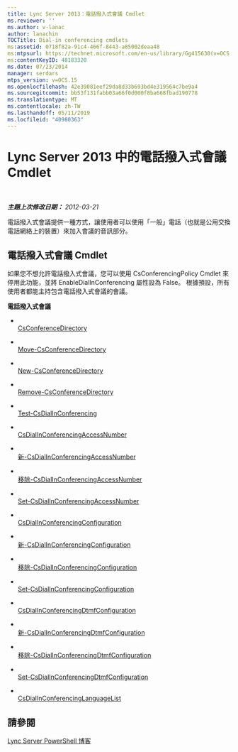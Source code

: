 ```yaml
---
title: Lync Server 2013：電話撥入式會議 Cmdlet
ms.reviewer: ''
ms.author: v-lanac
author: lanachin
TOCTitle: Dial-in conferencing cmdlets
ms:assetid: 0718f82a-91c4-466f-8443-a85002deaa48
ms:mtpsurl: https://technet.microsoft.com/en-us/library/Gg415630(v=OCS.15)
ms:contentKeyID: 48183320
ms.date: 07/23/2014
manager: serdars
mtps_version: v=OCS.15
ms.openlocfilehash: 42e39081eef29da8d33b693bd4e319564c7be9a4
ms.sourcegitcommit: bb53f131fabb03a66f0d000f8ba668fbad190778
ms.translationtype: MT
ms.contentlocale: zh-TW
ms.lasthandoff: 05/11/2019
ms.locfileid: "40980363"
---
```

<div data-xmlns="http://www.w3.org/1999/xhtml">

<div class="topic" data-xmlns="http://www.w3.org/1999/xhtml" data-msxsl="urn:schemas-microsoft-com:xslt" data-cs="http://msdn.microsoft.com/en-us/">

<div data-asp="http://msdn2.microsoft.com/asp">

# <a name="dial-in-conferencing-cmdlets-in-lync-server-2013"></a>Lync Server 2013 中的電話撥入式會議 Cmdlet

</div>

<div id="mainSection">

<div id="mainBody">

<span> </span>

_**主題上次修改日期：** 2012-03-21_

電話撥入式會議提供一種方式，讓使用者可以使用「一般」電話（也就是公用交換電話網絡上的裝置）來加入會議的音訊部分。

<div>

## <a name="dial-in-conferencing-cmdlets"></a>電話撥入式會議 Cmdlet

如果您不想允許電話撥入式會議，您可以使用 CsConferencingPolicy Cmdlet 來停用此功能，並將 EnableDialInConferencing 屬性設為 False。 根據預設，所有使用者都能主持包含電話撥入式會議的會議。

**電話撥入式會議**

  - <span></span>  
    [CsConferenceDirectory](https://technet.microsoft.com/en-us/library/Gg425771(v=OCS.15))

  - <span></span>  
    [Move-CsConferenceDirectory](https://technet.microsoft.com/en-us/library/Gg412968(v=OCS.15))

  - <span></span>  
    [New-CsConferenceDirectory](https://technet.microsoft.com/en-us/library/Gg413080(v=OCS.15))

  - <span></span>  
    [Remove-CsConferenceDirectory](rehttps://technet.microsoft.com/en-us/library/Gg412968(v=OCS.15))

<!-- end list -->

  - <span></span>  
    [Test-CsDialInConferencing](https://technet.microsoft.com/en-us/library/Gg399013(v=OCS.15))

<!-- end list -->

  - <span></span>  
    [CsDialInConferencingAccessNumber](https://technet.microsoft.com/en-us/library/Gg413015(v=OCS.15))

  - <span></span>  
    [新-CsDialInConferencingAccessNumber](https://technet.microsoft.com/en-us/library/Gg398818(v=OCS.15))

  - <span></span>  
    [移除-CsDialInConferencingAccessNumber](https://technet.microsoft.com/en-us/library/Gg412782(v=OCS.15))

  - <span></span>  
    [Set-CsDialInConferencingAccessNumber](https://technet.microsoft.com/en-us/library/Gg425770(v=OCS.15))

<!-- end list -->

  - <span></span>  
    [CsDialInConferencingConfiguration](https://technet.microsoft.com/en-us/library/Gg398575(v=OCS.15))

  - <span></span>  
    [新-CsDialInConferencingConfiguration](https://technet.microsoft.com/en-us/library/Gg412816(v=OCS.15))

  - <span></span>  
    [移除-CsDialInConferencingConfiguration](https://technet.microsoft.com/en-us/library/Gg398174(v=OCS.15))

  - <span></span>  
    [Set-CsDialInConferencingConfiguration](https://technet.microsoft.com/en-us/library/Gg425825(v=OCS.15))

<!-- end list -->

  - <span></span>  
    [CsDialInConferencingDtmfConfiguration](https://technet.microsoft.com/en-us/library/Gg398578(v=OCS.15))

  - <span></span>  
    [新-CsDialInConferencingDtmfConfiguration](https://technet.microsoft.com/en-us/library/Gg425792(v=OCS.15))

  - <span></span>  
    [移除-CsDialInConferencingDtmfConfiguration](https://technet.microsoft.com/en-us/library/Gg425894(v=OCS.15))

  - <span></span>  
    [Set-CsDialInConferencingDtmfConfiguration](https://technet.microsoft.com/en-us/library/Gg398860(v=OCS.15))

<!-- end list -->

  - <span></span>  
    [CsDialInConferencingLanguageList](https://technet.microsoft.com/en-us/library/Gg425869(v=OCS.15))

</div>

<div>

## <a name="see-also"></a>請參閱


[Lync Server PowerShell 博客](http://go.microsoft.com/fwlink/p/?linkid=203150)  
  

</div>

</div>

<span> </span>

</div>

</div>

</div>

